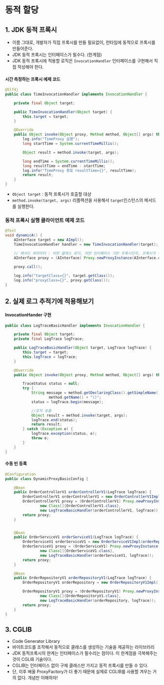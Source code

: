 # 동적 할당

## 1. JDK 동적 프록시
 * 이름 그대로, 개발자가 직접 프록시를 만들 필요없이, 런타임에 동적으로 프록시를 만들어준다.
 * JDK 동적 프록시는 인터페이스가 필수다. (한계점)
 * JDK 동적 프록시에 적용할 로직은 `InvocationHandler` 인터페이스를 구현해서 직접 작성해야 한다.

#### 시간 측정하는 프록시 예제 코드
```java
@Slf4j
public class TimeInvocationHandler implements InvocationHandler {

    private final Object target;

    public TimeInvocationHandler(Object target) {
        this.target = target;
    }

    @Override
    public Object invoke(Object proxy, Method method, Object[] args) throws Throwable {
        log.info("TimeProxy 실행");
        long startTime = System.currentTimeMillis();

        Object result = method.invoke(target, args);

        long endTime = System.currentTimeMillis();
        long resultTime = endTime - startTime;
        log.info("TimeProxy 종료 resultTime={}", resultTime);
        return result;
    }
}

```
 * `Object target` : 동적 프록시가 호출할 대상
 * `method.invoke(target, args)` 리플렉션을 사용해서 `target`인스턴스의 메서드를 실행한다. 


### 동적 프록시 실행 클라이언트 예제 코드
```java
@Test
void dynamicA() {
    AInterface target = new AImpl(); 
    TimeInvocationHandler handler = new TimeInvocationHandler(target);

    // 메서드 파라미터 : 어떤 클래스 로더, 어떤 인터페이스 기반 프록시인지, 프록시가 수행할 로직
    AInterface proxy = (AInterface) Proxy.newProxyInstance(AInterface.class.getClassLoader(), new Class[]{AInterface.class}, handler);

    proxy.call();
    
    log.info("targetClass={}", target.getClass());
    log.info("proxyClass={}", proxy.getClass());
}
```


## 2. 실제 로그 추적기에 적용해보기

#### InvocationHander 구현
```java
public class LogTraceBasicHandler implements InvocationHandler {

    private final Object target;
    private final LogTrace logTrace;

    public LogTraceBasicHandler(Object target, LogTrace logTrace) {
        this.target = target;
        this.logTrace = logTrace;
    }

    @Override
    public Object invoke(Object proxy, Method method, Object[] args) throws Throwable {

        TraceStatus status = null;
        try {
            String message = method.getDeclaringClass().getSimpleName() + "." +
                    method.getName() + "()";
            status = logTrace.begin(message);

            //로직 호출
            Object result = method.invoke(target, args);
            logTrace.end(status);
            return result;
        } catch (Exception e) {
            logTrace.exception(status, e);
            throw e;
        }
    }
}
```

#### 수동 빈 등록
```java
@Configuration
public class DynamicProxyBasicConfig {

    @Bean
    public OrderControllerV1 orderControllerV1(LogTrace logTrace) {
        OrderControllerV1 orderControllerV1 = new OrderControllerV1Impl(orderServiceV1(logTrace));
        OrderControllerV1 proxy = (OrderControllerV1) Proxy.newProxyInstance(OrderControllerV1.class.getClassLoader(),
                new Class[]{OrderControllerV1.class},
                new LogTraceBasicHandler(orderControllerV1, logTrace));
        return proxy;
    }


    @Bean
    public OrderServiceV1 orderServiceV1(LogTrace logTrace) {
        OrderServiceV1 orderServiceV1 = new OrderServiceV1Impl(orderRepositoryV1(logTrace));
        OrderServiceV1 proxy = (OrderServiceV1) Proxy.newProxyInstance(OrderServiceV1.class.getClassLoader(),
                new Class[]{OrderServiceV1.class},
                new LogTraceBasicHandler(orderServiceV1, logTrace));
        return proxy;
    }

    @Bean
    public OrderRepositoryV1 orderRepositoryV1(LogTrace logTrace) {
        OrderRepositoryV1 orderRepository = new OrderRepositoryV1Impl();

        OrderRepositoryV1 proxy = (OrderRepositoryV1) Proxy.newProxyInstance(OrderRepositoryV1.class.getClassLoader(),
                new Class[]{OrderRepositoryV1.class},
                new LogTraceBasicHandler(orderRepository, logTrace));
        return proxy;
    }
}

```


## 3. CGLIB
 * Code Generator Library
 * 바이트코드를 조작해서 동적으로 클래스를 생성하는 기술을 제공하는 라이브러리
 * JDK 동적프록시의 한계는 인터페이스가 필수리는 점이다. 이 한계점을 극복해주는 것이 CGLIB 기술이다.
 * CGLIB는 인터페이스 없이 구체 클래스만 가지고 동적 프록시를 만들 수 있다.
 * 단, 이후 배울 ProxyFactory가 더 좋기 때문에 실제로 CGLIB를 사용할 겨우는 거의 없다. 개념만 이해하자!
